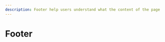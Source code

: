 ```yaml
---
description: Footer help users understand what the content of the page is about and provides a quick, organized way to reach the main sections of a website.
---
```

# Footer
